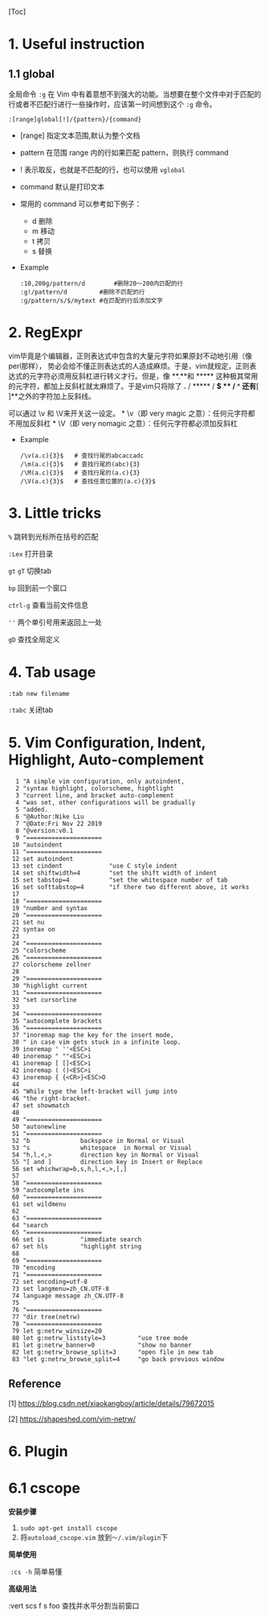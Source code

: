 [Toc]

# 1. Useful instruction

## 1.1 global 

全局命令 `:g` 在 Vim 中有着意想不到强大的功能。当想要在整个文件中对于匹配的行或者不匹配行进行一些操作时，应该第一时间想到这个 `:g` 命令。

```
:[range]global[!]/{pattern}/{command}
```

- [range] 指定文本范围,默认为整个文档

- pattern 在范围 range 内的行如果匹配 pattern，则执行 command

- ! 表示取反，也就是不匹配的行，也可以使用 `vglobal`

- command 默认是打印文本

- 常用的 command 可以参考如下例子：

  - d 删除
  - m 移动
  - t 拷贝
  - s 替换

- Example

  ```
  :10,200g/pattern/d		#删除20～200内匹配的行
  :g!/pattern/d			#删除不匹配的行
  :g/pattern/s/$/mytext	#在匹配的行后添加文字
  ```

# 2. RegExpr

vim毕竟是个编辑器，正则表达式中包含的大量元字符如果原封不动地引用（像perl那样）， 势必会给不懂正则表达式的人造成麻烦。于是，vim就规定，正则表达式的元字符必须用反斜杠进行转义才行。但是，像 **.**和 ***** 这种极其常用的元字符，都加上反斜杠就太麻烦了。于是vim只将除了  **.** / ***** / **$ ** / **^** 还有**[ ]**之外的字符加上反斜线。

可以通过 \v 和 \V来开关这一设定。 * \v（即 very magic 之意）：任何元字符都不用加反斜杠 * \V（即 very nomagic 之意）：任何元字符都必须加反斜杠

- Example

  ```
  /\v(a.c){3}$   # 查找行尾的abcaccadc
  /\m(a.c){3}$   # 查找行尾的(abc){3}
  /\M(a.c){3}$   # 查找行尾的(a.c){3}
  /\V(a.c){3}$   # 查找任意位置的(a.c){3}$
  ```

# 3. Little tricks

`%`  跳转到光标所在括号的匹配

`:Lex` 打开目录

`gt` `gT`   切换tab

`bp`  回到前一个窗口

`ctrl-g` 查看当前文件信息

`''`  两个单引号用来返回上一处

`gD`  查找全局定义 

# 4. Tab usage

`:tab new filename` 		

`:tabc`			关闭tab

# 5. Vim Configuration, Indent, Highlight, Auto-complement

```shell
  1 "A simple vim configuration, only autoindent, 
  2 "syntax highlight, colorscheme, hightlight  
  3 "current line, and bracket auto-complement 
  4 "was set, other configurations will be gradually 
  5 "added.
  6 "@Author:Nike Liu
  7 "@Date:Fri Nov 22 2019 
  8 "@version:v0.1
  9 "=====================
 10 "autoindent
 11 "=====================
 12 set autoindent
 13 set cindent             "use C style indent
 14 set shiftwidth=4        "set the shift width of indent
 15 set tabstop=4           "set the whitespace number of tab
 16 set softtabstop=4       "if there two different above, it works
 17 
 18 "=====================
 19 "number and syntax
 20 "=====================
 21 set nu
 22 syntax on
 23 
 24 "=====================
 25 "colorscheme
 26 "=====================
 27 colorscheme zellner
 28 
 29 "=====================
 30 "highlight current
 31 "=====================
 32 "set cursorline
 33 
 34 "=====================
 35 "autocomplete brackets
 36 "=====================
 37 "inoremap map the key for the insert mode,
 38 " in case vim gets stuck in a infinite loop.
 39 inoremap ' ''<ESC>i
 40 inoremap " ""<ESC>i
 41 inoremap [ []<ESC>i
 42 inoremap ( ()<ESC>i
 43 inoremap { {<CR>}<ESC>O
 44 
 45 "While type the left-bracket will jump into 
 46 "the right-bracket.
 47 set showmatch
 48 
 49 "=====================
 50 "autonewline
 51 "=====================
 52 "b              backspace in Normal or Visual
 53 "s              whitespace  in Normal or Visual
 54 "h,l,<,>        direction key in Normal or Visual
 55 "[ and ]        direction key in Insert or Replace
 56 set whichwrap=b,s,h,l,<,>,[,]
 57 
 58 "=====================
 59 "autocomplete ins
 60 "=====================
 61 set wildmenu
 62 
 63 "=====================
 64 "search
 65 "=====================
 66 set is          "immediate search
 67 set hls         "highlight string
 68 
 69 "=====================
 70 "encoding
 71 "=====================
 72 set encoding=utf-8
 73 set langmenu=zh_CN.UTF-8
 74 language message zh_CN.UTF-8
 75 
 76 "=====================
 77 "dir tree(netrw)
 78 "=====================
 79 let g:netrw_winsize=20
 80 let g:netrw_liststyle=3         "use tree mode
 81 let g:netrw_banner=0            "show no banner
 82 let g:netrw_browse_split=3      "open file in new tab
 83 "let g:netrw_browse_split=4     "go back previous window
```

## Reference

[1] https://blog.csdn.net/xiaokangboy/article/details/79672015

[2] https://shapeshed.com/vim-netrw/

# 6. Plugin

# 6.1 cscope

**安装步骤**

1. `sudo apt-get install cscope `
2. 将`autoload_cscope.vim` 放到`～/.vim/plugin`下

**简单使用**

​	`:cs -h` 简单易懂

**高级用法**

:vert scs  f s foo  查找并水平分割当前窗口